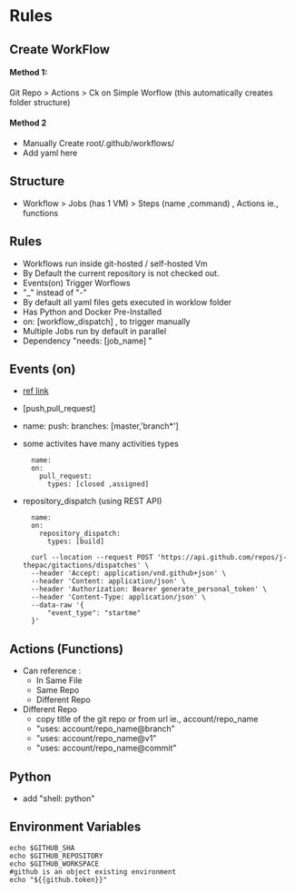 # Rules
## Create WorkFlow
#### Method 1:
Git Repo > Actions > Ck on Simple Worflow (this automatically creates folder structure)

#### Method 2
- Manually Create root/.github/workflows/
- Add yaml here 

## Structure 
- Workflow > Jobs (has 1 VM) >  Steps (name ,command) ,  Actions ie., functions

## Rules
- Workflows run inside git-hosted / self-hosted Vm
- By Default the current repository is not checked out.
- Events(on) Trigger Worflows
-  "_" instead of "-"
- By default all yaml files gets executed in worklow folder
- Has Python and Docker Pre-Installed 
- on: [workflow_dispatch] , to trigger manually 
- Multiple Jobs run by default in parallel
- Dependency "needs: [job_name] "

## Events (on)
- [ref link](https://docs.github.com/en/actions/using-workflows/events-that-trigger-workflows#pull_request)
- [push,pull_request]
- 
   name:
   push:
        branches: [master,'branch*']
- some activites have many activities types

        name:
        on:
          pull_request:
            types: [closed ,assigned]
- repository_dispatch (using REST API)

        name:
        on:
          repository_dispatch:
            types: [build]
            
        curl --location --request POST 'https://api.github.com/repos/j-thepac/gitactions/dispatches' \
        --header 'Accept: application/vnd.github+json' \
        --header 'Content: application/json' \
        --header 'Authorization: Bearer generate_personal_token' \
        --header 'Content-Type: application/json' \
        --data-raw '{
            "event_type": "startme"
        }'

## Actions (Functions)
  - Can reference :
    - In Same File
    - Same Repo
    - Different Repo
  - Different Repo  
    - copy title of the git repo or from url ie., account/repo_name
    - "uses: account/repo_name@branch"
    - "uses: account/repo_name@v1"
    - "uses: account/repo_name@commit"

## Python
- add "shell: python"

## Environment Variables

    echo $GITHUB_SHA
    echo $GITHUB_REPOSITORY
    echo $GITHUB_WORKSPACE
    #github is an object existing environment
    echo "${{github.token}}"

